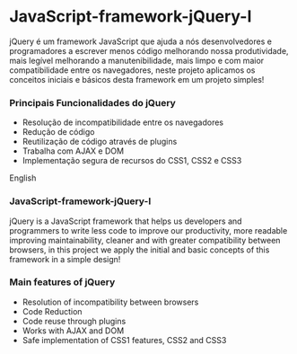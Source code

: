 # JavaScript-framework-jQuery-I #

jQuery é um framework JavaScript que ajuda a nós desenvolvedores e programadores a escrever menos código melhorando nossa produtividade, mais legível melhorando a manutenibilidade, mais limpo e com maior compatibilidade entre os navegadores, neste projeto aplicamos os conceitos iniciais e básicos desta framework em um projeto simples!

### Principais Funcionalidades do jQuery ###
 - Resolução de incompatibilidade entre os navegadores
 - Redução de código
 - Reutilização de código através de plugins
 - Trabalha com AJAX e DOM
 - Implementação segura de recursos do CSS1, CSS2 e CSS3

English
### JavaScript-framework-jQuery-I ###

jQuery is a JavaScript framework that helps us developers and programmers to write less code to improve our productivity, more readable improving maintainability, cleaner and with greater compatibility between browsers, in this project we apply the initial and basic concepts of this framework in a simple design!


### Main features of jQuery ###
 - Resolution of incompatibility between browsers
 - Code Reduction
 - Code reuse through plugins
 - Works with AJAX and DOM
 - Safe implementation of CSS1 features, CSS2 and CSS3
